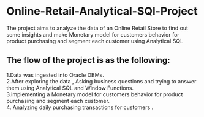 # Online-Retail-Analytical-SQl-Project
The project aims to analyze the data of an Online Retail Store to find out some insights and make Monetary model for customers behavior for product purchasing and segment each customer using Analytical SQL 
## The flow of the project is as the following:
1.Data was ingested into Oracle DBMs.  
2.After exploring the data , Asking business questions and trying to answer them  using Analytical SQL and Window Functions.  
3.implementing a Monetary model for customers behavior for product purchasing and segment each customer.  
4. Analyzing daily purchasing transactions for customers .  

